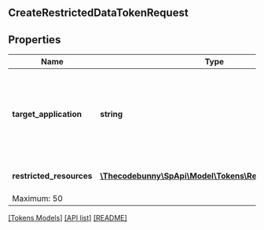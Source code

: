 ## CreateRestrictedDataTokenRequest

## Properties

Name | Type | Description | Notes
------------ | ------------- | ------------- | -------------
**target_application** | **string** | The application ID for the target application to which access is being delegated. | [optional]
**restricted_resources** | [**\Thecodebunny\SpApi\Model\Tokens\RestrictedResource[]**](RestrictedResource.md) | A list of restricted resources.
Maximum: 50 |

[[Tokens Models]](../) [[API list]](../../Api) [[README]](../../../README.md)
